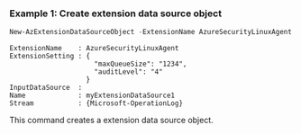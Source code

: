 ### Example 1: Create extension data source object
```powershell
New-AzExtensionDataSourceObject -ExtensionName AzureSecurityLinuxAgent -ExtensionSetting @{auditLevel='4'; maxQueueSize='1234'} -Name "myExtensionDataSource1" -Stream "Microsoft-OperationLog"
```

```output
ExtensionName    : AzureSecurityLinuxAgent
ExtensionSetting : {
                     "maxQueueSize": "1234",
                     "auditLevel": "4"
                   }
InputDataSource  : 
Name             : myExtensionDataSource1
Stream           : {Microsoft-OperationLog}
```

This command creates a extension data source object.
